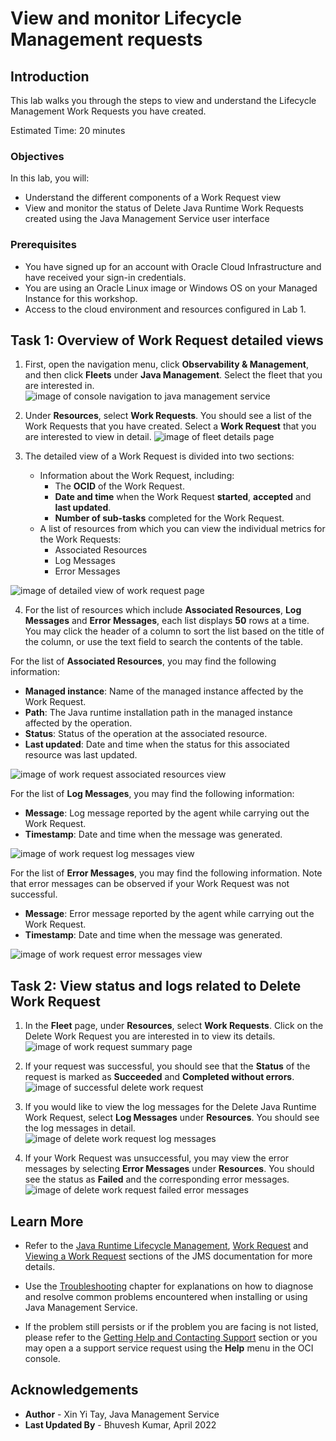 # View and monitor Lifecycle Management requests

## Introduction

This lab walks you through the steps to view and understand the Lifecycle Management Work Requests you have created.

Estimated Time: 20 minutes

### Objectives

In this lab, you will:

* Understand the different components of a Work Request view
* View and monitor the status of Delete Java Runtime Work Requests created using the Java Management Service user interface


### Prerequisites

* You have signed up for an account with Oracle Cloud Infrastructure and have received your sign-in credentials.
* You are using an Oracle Linux image or Windows OS on your Managed Instance for this workshop.
* Access to the cloud environment and resources configured in Lab 1.

## Task 1: Overview of Work Request detailed views
1. First, open the navigation menu, click **Observability & Management**, and then click **Fleets** under **Java Management**. Select the fleet that you are interested in.
 ![image of console navigation to java management service](images/console-navigation-jms.png)

2. Under **Resources**, select **Work Requests**. You should see a list of the Work Requests that you have created. Select a **Work Request** that you are interested to view in detail.
 ![image of fleet details page](images/fleet-details-page.png)

3. The detailed view of a Work Request is divided into two sections:
    * Information about the Work Request, including:
        * The **OCID** of the Work Request.
        * **Date and time** when the Work Request **started**, **accepted** and **last updated**.
        * **Number of sub-tasks** completed for the Work Request.
    * A list of resources from which you can view the individual metrics for the Work Requests:
        * Associated Resources
        * Log Messages
        * Error Messages

  ![image of detailed view of work request page](images/work-request-detailed-view.png)


4. For the list of resources which include **Associated Resources**, **Log Messages** and **Error Messages**, each list displays **50** rows at a time. You may click the header of a column to sort the list based on the title of the column, or use the text field to search the contents of the table.

  For the list of **Associated Resources**, you may find the following information:
   * **Managed instance**: Name of the managed instance affected by the Work Request.
   * **Path**: The Java runtime installation path in the managed instance affected by the operation.
   * **Status**: Status of the operation at the associated resource.
   * **Last updated**: Date and time when the status for this associated resource was last updated.

  ![image of work request associated resources view](images/work-request-associated-resources.png)


  For the list of **Log Messages**, you may find the following information:
  * **Message**: Log message reported by the agent while carrying out the Work Request.
  * **Timestamp**: Date and time when the message was generated.

  ![image of work request log messages view](images/work-request-log-messages.png)


  For the list of **Error Messages**, you may find the following information. Note that error messages can be observed if your Work Request was not successful.
  * **Message**: Error message reported by the agent while carrying out the Work Request.
  * **Timestamp**: Date and time when the message was generated.

  ![image of work request error messages view](images/work-request-error-messages.png)


## Task 2: View status and logs related to Delete Work Request
1. In the **Fleet** page, under **Resources**, select **Work Requests**. Click on the Delete Work Request you are interested in to view its details.
 ![image of work request summary page](images/work-request-summary-page.png)

2. If your request was successful, you should see that the **Status** of the request is marked as **Succeeded** and **Completed without errors**.
 ![image of successful delete work request](images/delete-java-runtime-succeeded.png)

3. If you would like to view the log messages for the Delete Java Runtime Work Request, select **Log Messages** under **Resources**. You should see the log messages in detail.
 ![image of delete work request log messages](images/delete-work-request-log-messages.png)

4. If your Work Request was unsuccessful, you may view the error messages by selecting **Error Messages** under **Resources**. You should see the status as **Failed** and the corresponding error messages.
  ![image of delete work request failed error messages](images/delete-work-request-failed-error-message.png)



## Learn More
* Refer to the [Java Runtime Lifecycle Management](https://docs.oracle.com/en-us/iaas/jms/doc/java-runtime-lifecycle-management.html), [Work Request](https://docs.oracle.com/en-us/iaas/jms/doc/getting-started-java-management-service.html#GUID-47C63464-BC0C-4059-B552-ED9F33E77ED3) and [Viewing a Work Request](https://docs.oracle.com/en-us/iaas/jms/doc/fleet-views.html#GUID-F649F0E5-DD54-4DEC-A0F1-942FE3552C93) sections of the JMS documentation for more details.

* Use the [Troubleshooting](https://docs.oracle.com/en-us/iaas/jms/doc/troubleshooting.html#GUID-2D613C72-10F3-4905-A306-4F2673FB1CD3) chapter for explanations on how to diagnose and resolve common problems encountered when installing or using Java Management Service.

* If the problem still persists or if the problem you are facing is not listed, please refer to the [Getting Help and Contacting Support](https://docs.oracle.com/en-us/iaas/Content/GSG/Tasks/contactingsupport.htm) section or you may open a a support service request using the **Help** menu in the OCI console.

## Acknowledgements

* **Author** - Xin Yi Tay, Java Management Service
* **Last Updated By** - Bhuvesh Kumar, April 2022
